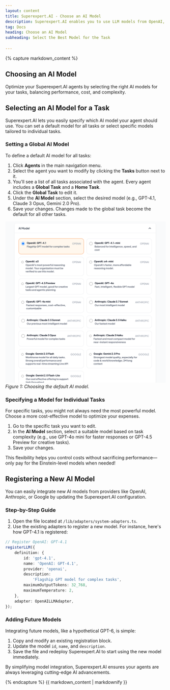 ```yaml
---
layout: content
title: Superexpert.AI - Choose an AI Model
description: Superexpert.AI enables you to use LLM models from OpenAI, Anthropic, and Google.
tag: Docs
heading: Choose an AI Model
subheading: Select the Best Model for the Task

---
```

<article>
{% capture markdown_content %}

# Choosing an AI Model

Optimize your Superexpert.AI agents by selecting the right AI models for your tasks, balancing performance, cost, and complexity.

## Selecting an AI Model for a Task

Superexpert.AI lets you easily specify which AI model your agent should use. You can set a default model for all tasks or select specific models tailored to individual tasks.

### Setting a Global AI Model

To define a default AI model for all tasks:

1. Click **Agents** in the main navigation menu.
2. Select the agent you want to modify by clicking the **Tasks** button next to it.
3. You'll see a list of all tasks associated with the agent. Every agent includes a **Global Task** and a **Home Task**.
4. Click the **Global Task** to edit it.
5. Under the **AI Model** section, select the desired model (e.g., GPT-4.1, Claude 3 Opus, Gemini 2.0 Pro).
6. Save your changes. Changes made to the global task become the default for all other tasks.

![Choose Model](choose-model.png)
*Figure 1: Choosing the default AI model.*

### Specifying a Model for Individual Tasks

For specific tasks, you might not always need the most powerful model. Choose a more cost-effective model to optimize your expenses.

1. Go to the specific task you want to edit.
2. In the **AI Model** section, select a suitable model based on task complexity (e.g., use GPT-4o mini for faster responses or GPT-4.5 Preview for creative tasks).
3. Save your changes.

This flexibility helps you control costs without sacrificing performance—only pay for the Einstein-level models when needed!

## Registering a New AI Model

You can easily integrate new AI models from providers like OpenAI, Anthropic, or Google by updating the Superexpert.AI configuration.

### Step-by-Step Guide

1. Open the file located at `/lib/adapters/system-adapters.ts`.
2. Use the existing adapters to register a new model. For instance, here's how GPT-4.1 is registered:

```typescript
// Register OpenAI: GPT-4.1 
registerLLM({
    definition: {
        id: 'gpt-4.1',
        name: 'OpenAI: GPT-4.1',
        provider: 'openai',
        description:
            'Flagship GPT model for complex tasks',
        maximumOutputTokens: 32_768,
        maximumTemperature: 2,
    },
    adapter: OpenAILLMAdapter,
});
```

### Adding Future Models

Integrating future models, like a hypothetical GPT-6, is simple:

1. Copy and modify an existing registration block.
2. Update the model `id`, `name`, and `description`.
3. Save the file and redeploy Superexpert.AI to start using the new model immediately.

By simplifying model integration, Superexpert.AI ensures your agents are always leveraging cutting-edge AI advancements.



{% endcapture %}
{{ markdown_content | markdownify }}

</article>